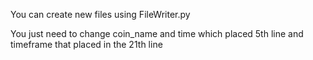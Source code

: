 You can create new files using FileWriter.py



You just need to change coin_name and time which placed 5th line and timeframe that placed in the 21th line
